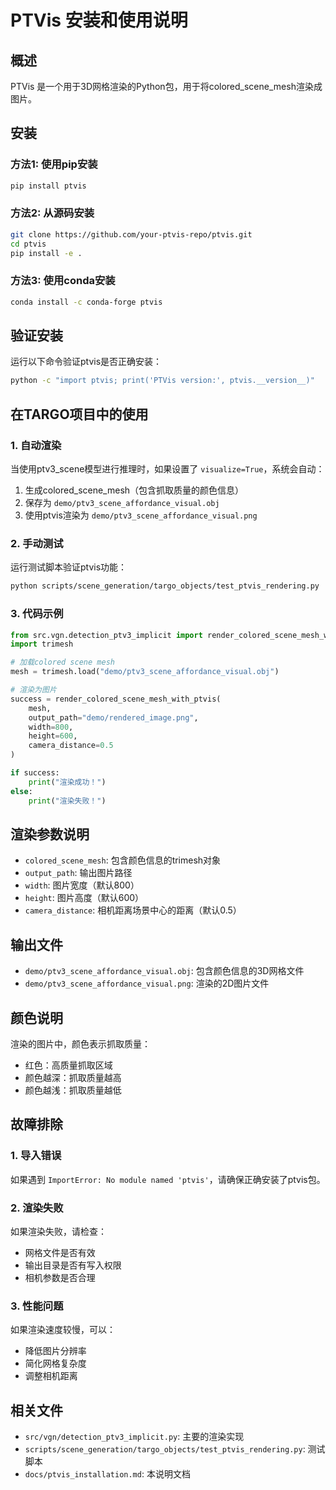 # PTVis 安装和使用说明

## 概述

PTVis 是一个用于3D网格渲染的Python包，用于将colored_scene_mesh渲染成图片。

## 安装

### 方法1: 使用pip安装
```bash
pip install ptvis
```

### 方法2: 从源码安装
```bash
git clone https://github.com/your-ptvis-repo/ptvis.git
cd ptvis
pip install -e .
```

### 方法3: 使用conda安装
```bash
conda install -c conda-forge ptvis
```

## 验证安装

运行以下命令验证ptvis是否正确安装：

```bash
python -c "import ptvis; print('PTVis version:', ptvis.__version__)"
```

## 在TARGO项目中的使用

### 1. 自动渲染

当使用ptv3_scene模型进行推理时，如果设置了 `visualize=True`，系统会自动：

1. 生成colored_scene_mesh（包含抓取质量的颜色信息）
2. 保存为 `demo/ptv3_scene_affordance_visual.obj`
3. 使用ptvis渲染为 `demo/ptv3_scene_affordance_visual.png`

### 2. 手动测试

运行测试脚本验证ptvis功能：

```bash
python scripts/scene_generation/targo_objects/test_ptvis_rendering.py
```

### 3. 代码示例

```python
from src.vgn.detection_ptv3_implicit import render_colored_scene_mesh_with_ptvis
import trimesh

# 加载colored scene mesh
mesh = trimesh.load("demo/ptv3_scene_affordance_visual.obj")

# 渲染为图片
success = render_colored_scene_mesh_with_ptvis(
    mesh,
    output_path="demo/rendered_image.png",
    width=800,
    height=600,
    camera_distance=0.5
)

if success:
    print("渲染成功！")
else:
    print("渲染失败！")
```

## 渲染参数说明

- `colored_scene_mesh`: 包含颜色信息的trimesh对象
- `output_path`: 输出图片路径
- `width`: 图片宽度（默认800）
- `height`: 图片高度（默认600）
- `camera_distance`: 相机距离场景中心的距离（默认0.5）

## 输出文件

- `demo/ptv3_scene_affordance_visual.obj`: 包含颜色信息的3D网格文件
- `demo/ptv3_scene_affordance_visual.png`: 渲染的2D图片文件

## 颜色说明

渲染的图片中，颜色表示抓取质量：
- 红色：高质量抓取区域
- 颜色越深：抓取质量越高
- 颜色越浅：抓取质量越低

## 故障排除

### 1. 导入错误
如果遇到 `ImportError: No module named 'ptvis'`，请确保正确安装了ptvis包。

### 2. 渲染失败
如果渲染失败，请检查：
- 网格文件是否有效
- 输出目录是否有写入权限
- 相机参数是否合理

### 3. 性能问题
如果渲染速度较慢，可以：
- 降低图片分辨率
- 简化网格复杂度
- 调整相机距离

## 相关文件

- `src/vgn/detection_ptv3_implicit.py`: 主要的渲染实现
- `scripts/scene_generation/targo_objects/test_ptvis_rendering.py`: 测试脚本
- `docs/ptvis_installation.md`: 本说明文档 